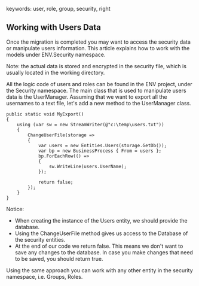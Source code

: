 ﻿keywords: user, role, group, security, right

## Working with Users Data ##
Once the migration is completed you may want to access the security data or manipulate users information.
This article explains how to work with the models under ENV.Security namespace.

Note: the actual data is stored and encrypted in the security file, which is usually located in the working directory.

All the logic code of users and roles can be found in the ENV project, under the Security namespace. The main class that is used to manipulate users data is the UserManager.
Assuming that we want to export all the usernames to a text file, let's add a new method to the UserManager class.

```csdiff
public static void MyExport()
{
    using (var sw = new StreamWriter(@"c:\temp\users.txt"))
    {
        ChangeUserFile(storage =>
        {
            var users = new Entities.Users(storage.GetDb());
            var bp = new BusinessProcess { From = users };
            bp.ForEachRow(() =>
            {
                sw.WriteLine(users.UserName);
            });

            return false;
        });
    }
}
```

Notice:

* When creating the instance of the Users entity, we should provide the database.
* Using the ChangeUserFile method gives us access to the Database of the security entities.
* At the end of our code we return false. This means we don't want to save any changes to the database. In case you make changes that need to be saved, you should return true.

Using the same approach you can work with any other entity in the security namespace, i.e. Groups, Roles.
